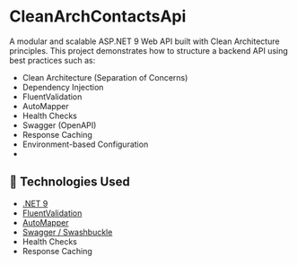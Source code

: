 # CleanArchContactsApi

A modular and scalable ASP.NET 9 Web API built with Clean Architecture principles. This project demonstrates how to structure a backend API using best practices such as:

- Clean Architecture (Separation of Concerns)
- Dependency Injection
- FluentValidation
- AutoMapper
- Health Checks
- Swagger (OpenAPI)
- Response Caching
- Environment-based Configuration
- 
## 🚀 Technologies Used

- [.NET 9](https://dotnet.microsoft.com/)
- [FluentValidation](https://docs.fluentvalidation.net/)
- [AutoMapper](https://automapper.org/)
- [Swagger / Swashbuckle](https://github.com/domaindrivendev/Swashbuckle.AspNetCore)
- Health Checks
- Response Caching
